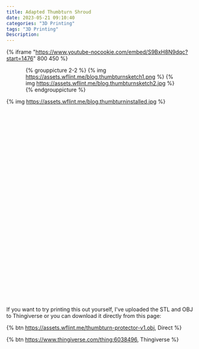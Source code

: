 ```yaml
---
title: Adapted Thumbturn Shroud
date: 2023-05-21 09:10:40
categories: "3D Printing"
tags: "3D Printing"
Description: 
---
```


<!-- more -->

{% iframe "https://www.youtube-nocookie.com/embed/S9BxH8N9dqc?start=1476" 800 450 %}

<div style="width:80%; margin:auto;">

{% grouppicture 2-2 %}
  {% img https://assets.wflint.me/blog.thumbturnsketch1.png %}
  {% img https://assets.wflint.me/blog.thumbturnsketch2.jpg %}
{% endgrouppicture %}

</div>

{% img https://assets.wflint.me/blog.thumbturninstalled.jpg %}

<script src="https://cdn.babylonjs.com/viewer/babylon.viewer.js"></script>

<div style="width: 800px; height: 500px; margin: auto;">
<babylon model="https://assets.wflint.me/thumbturn-protector-v1.obj" extends="default"></babylon>
</div>

If you want to try printing this out yourself, I've uploaded the STL and OBJ to Thingiverse or you can download it directly from this page:

{% btn https://assets.wflint.me/thumbturn-protector-v1.obj, Direct %}

{% btn https://www.thingiverse.com/thing:6038496, Thingiverse %}